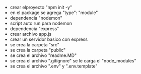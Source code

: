 - crear elproyecto "npm init -y"
- en el package se agrega "type": "module" <!-- saber la diferencia entre ecmascript/commonjs -->
- dependencia "nodemon"
- script auto run para nodemon
- dependencia "express"
- crear archivo app.js
- crear un servidor basico con express
- se crea la carpeta "src"
- se crea la carpeta "public"
- se crea el archivo "readme.MD"
- se crea el archivo ".gitignore" se le carga el "node_modules"
- se crea el archivo ".env" y ".env.template" <!-- saber que son las variables de entorno -->
